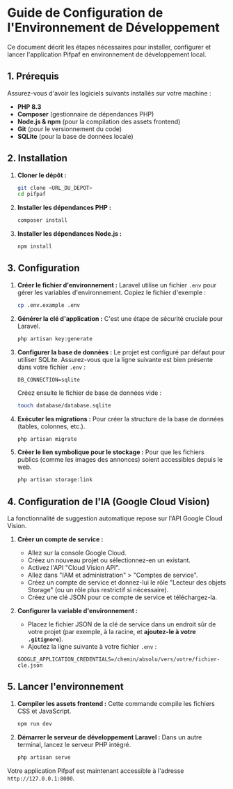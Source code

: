 # Guide de Configuration de l'Environnement de Développement

Ce document décrit les étapes nécessaires pour installer, configurer et lancer l'application Pifpaf en environnement de développement local.

## 1. Prérequis

Assurez-vous d'avoir les logiciels suivants installés sur votre machine :

*   **PHP 8.3**
*   **Composer** (gestionnaire de dépendances PHP)
*   **Node.js & npm** (pour la compilation des assets frontend)
*   **Git** (pour le versionnement du code)
*   **SQLite** (pour la base de données locale)

## 2. Installation

1.  **Cloner le dépôt :**
    ```bash
    git clone <URL_DU_DEPOT>
    cd pifpaf
    ```

2.  **Installer les dépendances PHP :**
    ```bash
    composer install
    ```

3.  **Installer les dépendances Node.js :**
    ```bash
    npm install
    ```

## 3. Configuration

1.  **Créer le fichier d'environnement :**
    Laravel utilise un fichier `.env` pour gérer les variables d'environnement. Copiez le fichier d'exemple :
    ```bash
    cp .env.example .env
    ```

2.  **Générer la clé d'application :**
    C'est une étape de sécurité cruciale pour Laravel.
    ```bash
    php artisan key:generate
    ```

3.  **Configurer la base de données :**
    Le projet est configuré par défaut pour utiliser SQLite. Assurez-vous que la ligne suivante est bien présente dans votre fichier `.env` :
    ```
    DB_CONNECTION=sqlite
    ```
    Créez ensuite le fichier de base de données vide :
    ```bash
    touch database/database.sqlite
    ```

4.  **Exécuter les migrations :**
    Pour créer la structure de la base de données (tables, colonnes, etc.).
    ```bash
    php artisan migrate
    ```

5.  **Créer le lien symbolique pour le stockage :**
    Pour que les fichiers publics (comme les images des annonces) soient accessibles depuis le web.
    ```bash
    php artisan storage:link
    ```

## 4. Configuration de l'IA (Google Cloud Vision)

La fonctionnalité de suggestion automatique repose sur l'API Google Cloud Vision.

1.  **Créer un compte de service :**
    *   Allez sur la console Google Cloud.
    *   Créez un nouveau projet ou sélectionnez-en un existant.
    *   Activez l'API "Cloud Vision API".
    *   Allez dans "IAM et administration" > "Comptes de service".
    *   Créez un compte de service et donnez-lui le rôle "Lecteur des objets Storage" (ou un rôle plus restrictif si nécessaire).
    *   Créez une clé JSON pour ce compte de service et téléchargez-la.

2.  **Configurer la variable d'environnement :**
    *   Placez le fichier JSON de la clé de service dans un endroit sûr de votre projet (par exemple, à la racine, et **ajoutez-le à votre `.gitignore`**).
    *   Ajoutez la ligne suivante à votre fichier `.env` :
    ```
    GOOGLE_APPLICATION_CREDENTIALS=/chemin/absolu/vers/votre/fichier-cle.json
    ```

## 5. Lancer l'environnement

1.  **Compiler les assets frontend :**
    Cette commande compile les fichiers CSS et JavaScript.
    ```bash
    npm run dev
    ```

2.  **Démarrer le serveur de développement Laravel :**
    Dans un autre terminal, lancez le serveur PHP intégré.
    ```bash
    php artisan serve
    ```

Votre application Pifpaf est maintenant accessible à l'adresse `http://127.0.0.1:8000`.
